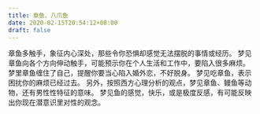 ```yaml
---
title: 章鱼、八爪鱼
date: 2020-02-15T20:54:12+08:00
draft: false
---
```


章鱼多触手，象征内心深处，那些令你恐惧却感觉无法摆脱的事情或经历。
梦见章鱼向各个方向伸动触手，可能预示你在个人生活和工作中，要陷入很多麻烦。
梦里章鱼缠住了自己，提醒你要当心陷入婚外恋，不好脱身。
梦见吃章鱼，表示困扰你的麻烦已经过去。
另外，按照西方心理分析的观点，梦见章鱼、鳗鱼等动物，还有男性性特征的意味。
梦见鱼的感觉，快乐，或是极度反感，有可能反映出你现在潜意识里对性的观念。
